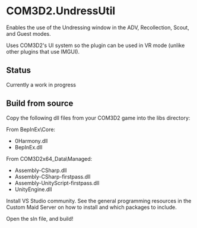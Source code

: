 
# COM3D2.UndressUtil

Enables the use of the Undressing window in the ADV, Recollection, Scout, and Guest modes.

Uses COM3D2's UI system so the plugin can be used in VR mode (unlike other plugins that use IMGUI).

## Status

Currently a work in progress

## Build from source

Copy the following dll files from your COM3D2 game into the libs directory:

From BepInEx\Core:
- 0Harmony.dll
- BepInEx.dll

From COM3D2x64_Data\Managed:
- Assembly-CSharp.dll
- Assembly-CSharp-firstpass.dll
- Assembly-UnityScript-firstpass.dll
- UnityEngine.dll

Install VS Studio community. See the general programming resources in the Custom Maid Server on how to install and which packages to include.

Open the sln file, and build!
